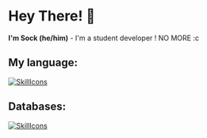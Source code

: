 # Hey There! 👋
**I'm Sock (he/him)** - I'm a student developer ! NO MORE :c

## My language:
[![SkillIcons](https://skillicons.dev/icons?i=ts,js,java,html,css)](https://skillicons.dev)

## Databases:
[![SkillIcons](https://skillicons.dev/icons?i=mysql,mongodb,prisma)](https://skillicons.dev)
